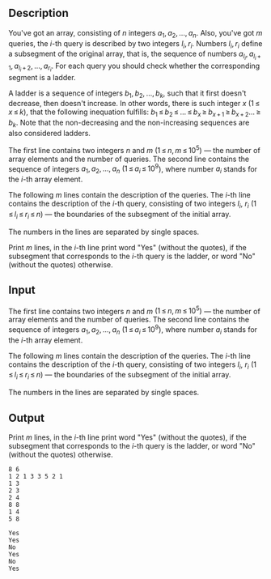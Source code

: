 ## Description

<div><p>You've got an array, consisting of <span class="tex-span"><i>n</i></span> integers <span class="tex-span"><i>a</i><sub class="lower-index">1</sub>, <i>a</i><sub class="lower-index">2</sub>, ..., <i>a</i><sub class="lower-index"><i>n</i></sub></span>. Also, you've got <span class="tex-span"><i>m</i></span> queries, the <span class="tex-span"><i>i</i></span>-th query is described by two integers <span class="tex-span"><i>l</i><sub class="lower-index"><i>i</i></sub>, <i>r</i><sub class="lower-index"><i>i</i></sub></span>. Numbers <span class="tex-span"><i>l</i><sub class="lower-index"><i>i</i></sub>, <i>r</i><sub class="lower-index"><i>i</i></sub></span> define a subsegment of the original array, that is, the sequence of numbers <span class="tex-span"><i>a</i><sub class="lower-index"><i>l</i><sub class="lower-index"><i>i</i></sub></sub>, <i>a</i><sub class="lower-index"><i>l</i><sub class="lower-index"><i>i</i></sub> + 1</sub>, <i>a</i><sub class="lower-index"><i>l</i><sub class="lower-index"><i>i</i></sub> + 2</sub>, ..., <i>a</i><sub class="lower-index"><i>r</i><sub class="lower-index"><i>i</i></sub></sub></span>. For each query you should check whether the corresponding segment is a ladder. </p><p>A <span class="tex-font-style-it">ladder</span> is a sequence of integers <span class="tex-span"><i>b</i><sub class="lower-index">1</sub>, <i>b</i><sub class="lower-index">2</sub>, ..., <i>b</i><sub class="lower-index"><i>k</i></sub></span>, such that it first doesn't decrease, then doesn't increase. In other words, there is such integer <span class="tex-span"><i>x</i></span> <span class="tex-span">(1 ≤ <i>x</i> ≤ <i>k</i>)</span>, that the following inequation fulfills: <span class="tex-span"><i>b</i><sub class="lower-index">1</sub> ≤ <i>b</i><sub class="lower-index">2</sub> ≤ ... ≤ <i>b</i><sub class="lower-index"><i>x</i></sub> ≥ <i>b</i><sub class="lower-index"><i>x</i> + 1</sub> ≥ <i>b</i><sub class="lower-index"><i>x</i> + 2</sub>... ≥ <i>b</i><sub class="lower-index"><i>k</i></sub></span>. Note that the non-decreasing and the non-increasing sequences are also considered ladders.</p></div><div class="input-specification"><p>The first line contains two integers <span class="tex-span"><i>n</i></span> and <span class="tex-span"><i>m</i></span> <span class="tex-span">(1 ≤ <i>n</i>, <i>m</i> ≤ 10<sup class="upper-index">5</sup>)</span> — the number of array elements and the number of queries. The second line contains the sequence of integers <span class="tex-span"><i>a</i><sub class="lower-index">1</sub>, <i>a</i><sub class="lower-index">2</sub>, ..., <i>a</i><sub class="lower-index"><i>n</i></sub></span> <span class="tex-span">(1 ≤ <i>a</i><sub class="lower-index"><i>i</i></sub> ≤ 10<sup class="upper-index">9</sup></span>), where number <span class="tex-span"><i>a</i><sub class="lower-index"><i>i</i></sub></span> stands for the <span class="tex-span"><i>i</i></span>-th array element.</p><p>The following <span class="tex-span"><i>m</i></span> lines contain the description of the queries. The <span class="tex-span"><i>i</i></span>-th line contains the description of the <span class="tex-span"><i>i</i></span>-th query, consisting of two integers <span class="tex-span"><i>l</i><sub class="lower-index"><i>i</i></sub></span>, <span class="tex-span"><i>r</i><sub class="lower-index"><i>i</i></sub></span> <span class="tex-span">(1 ≤ <i>l</i><sub class="lower-index"><i>i</i></sub> ≤ <i>r</i><sub class="lower-index"><i>i</i></sub> ≤ <i>n</i>)</span> — the boundaries of the subsegment of the initial array.</p><p>The numbers in the lines are separated by single spaces.</p></div><div class="output-specification"><p>Print <span class="tex-span"><i>m</i></span> lines, in the <span class="tex-span"><i>i</i></span>-th line print word "<span class="tex-font-style-tt">Yes</span>" (without the quotes), if the subsegment that corresponds to the <span class="tex-span"><i>i</i></span>-th query is the ladder, or word "<span class="tex-font-style-tt">No</span>" (without the quotes) otherwise. </p></div>

## Input

<p>The first line contains two integers <span class="tex-span"><i>n</i></span> and <span class="tex-span"><i>m</i></span> <span class="tex-span">(1 ≤ <i>n</i>, <i>m</i> ≤ 10<sup class="upper-index">5</sup>)</span> — the number of array elements and the number of queries. The second line contains the sequence of integers <span class="tex-span"><i>a</i><sub class="lower-index">1</sub>, <i>a</i><sub class="lower-index">2</sub>, ..., <i>a</i><sub class="lower-index"><i>n</i></sub></span> <span class="tex-span">(1 ≤ <i>a</i><sub class="lower-index"><i>i</i></sub> ≤ 10<sup class="upper-index">9</sup></span>), where number <span class="tex-span"><i>a</i><sub class="lower-index"><i>i</i></sub></span> stands for the <span class="tex-span"><i>i</i></span>-th array element.</p><p>The following <span class="tex-span"><i>m</i></span> lines contain the description of the queries. The <span class="tex-span"><i>i</i></span>-th line contains the description of the <span class="tex-span"><i>i</i></span>-th query, consisting of two integers <span class="tex-span"><i>l</i><sub class="lower-index"><i>i</i></sub></span>, <span class="tex-span"><i>r</i><sub class="lower-index"><i>i</i></sub></span> <span class="tex-span">(1 ≤ <i>l</i><sub class="lower-index"><i>i</i></sub> ≤ <i>r</i><sub class="lower-index"><i>i</i></sub> ≤ <i>n</i>)</span> — the boundaries of the subsegment of the initial array.</p><p>The numbers in the lines are separated by single spaces.</p>

## Output

<p>Print <span class="tex-span"><i>m</i></span> lines, in the <span class="tex-span"><i>i</i></span>-th line print word "<span class="tex-font-style-tt">Yes</span>" (without the quotes), if the subsegment that corresponds to the <span class="tex-span"><i>i</i></span>-th query is the ladder, or word "<span class="tex-font-style-tt">No</span>" (without the quotes) otherwise. </p>





```input1
8 6
1 2 1 3 3 5 2 1
1 3
2 3
2 4
8 8
1 4
5 8

```




```output1
Yes
Yes
No
Yes
No
Yes

```


